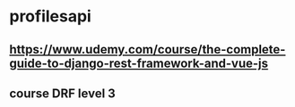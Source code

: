 # profilesapi

## https://www.udemy.com/course/the-complete-guide-to-django-rest-framework-and-vue-js
## course DRF level 3
